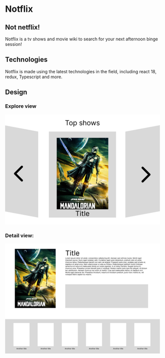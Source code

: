 # Notflix

## Not netflix!

Notflix is a tv shows and movie wiki to search for your next afternoon binge session!

## Technologies

Notflix is made using the latest technologies in the field, including react 18, redux, Typescript and more.

## Design

### Explore view
![Explore view](doc/explore.png)

### Detail view:
![Detail view](doc/detail.png)
